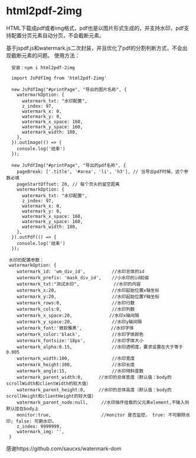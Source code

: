 # html2pdf-2img
HTML下载成pdf或者img格式，pdf也是以图片形式生成的，并支持水印，pdf支持配置分页元素自动分页，不会截断元素。

基于jspdf.js和watermark.js二次封装，并且优化了pdf的分割判断方式，不会出现截断元素的问题。
使用方法：

      安装：npm i html2pdf-2img

      import JsPdfImg from 'html2pdf-2img'

      new JsPdfImg("#printPage", "导出的图片名称", {
        watermarkOption: {
          watermark_txt: "水印配置",
          z_index: 97,
          watermark_x: 0,
          watermark_y: 0,
          watermark_x_space: 160,
          watermark_y_space: 160,
          watermark_width: 180,
        },
      }).outImage(() => {
        console.log('结束')
      });
      
      new JsPdfImg("#printPage", "导出的pdf名称", {
        pageBreak: ['.title', '#area', 'li', 'h3'], // 当导出pdf时候，这个参数必填
        pageStartOffset: 20, // 每个页头的留空距离
        watermarkOption: {
          watermark_txt: "水印配置",
          z_index: 97,
          watermark_x: 0,
          watermark_y: 0,
          watermark_x_space: 160,
          watermark_y_space: 160,
          watermark_width: 180,
        },
      }).outPdf(() => {
        console.log('结束')
      });

     水印的配置参数：
     watermarkOption: {
        watermark_id: 'wm_div_id',          //水印总体的id
        watermark_prefix: 'mask_div_id',    //小水印的id前缀
        watermark_txt:"测试水印",             //水印的内容
        watermark_x:20,                     //水印起始位置x轴坐标
        watermark_y:20,                     //水印起始位置Y轴坐标
        watermark_rows:0,                   //水印行数
        watermark_cols:0,                   //水印列数
        watermark_x_space:20,              //水印x轴间隔
        watermark_y_space:20,               //水印y轴间隔
        watermark_font:'微软雅黑',           //水印字体
        watermark_color:'black',            //水印字体颜色
        watermark_fontsize:'18px',          //水印字体大小
        watermark_alpha:0.15,               //水印透明度，要求设置在大于等于0.005
        watermark_width:100,                //水印宽度
        watermark_height:100,               //水印长度
        watermark_angle:15,                 //水印倾斜度数
        watermark_parent_width:0,      //水印的总体宽度（默认值：body的scrollWidth和clientWidth的较大值）
        watermark_parent_height:0,     //水印的总体高度（默认值：body的scrollHeight和clientHeight的较大值）
        watermark_parent_node:null,     //水印插件挂载的父元素element,不输入则默认挂在body上
        monitor:true,                   //monitor 是否监控， true: 不可删除水印; false: 可删水印。
        z_index: 9999999,
        watermark_img: '',
     }

感谢https://github.com/saucxs/watermark-dom
